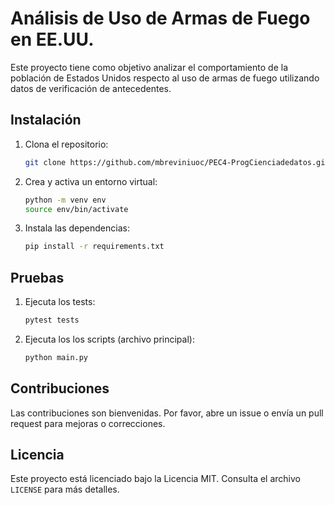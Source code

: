 # Análisis de Uso de Armas de Fuego en EE.UU.

Este proyecto tiene como objetivo analizar el comportamiento de la población de Estados Unidos respecto al uso de armas de fuego utilizando datos de verificación de antecedentes.

## Instalación

1. Clona el repositorio:

    ```bash
    git clone https://github.com/mbreviniuoc/PEC4-ProgCienciadedatos.git
    ```

2. Crea y activa un entorno virtual:

    ```bash
    python -m venv env
    source env/bin/activate
    ```

3. Instala las dependencias:

    ```bash
    pip install -r requirements.txt
    ```

## Pruebas

1. Ejecuta los tests:

    ```bash
    pytest tests
    ```
2. Ejecuta los los scripts (archivo principal):

    ```bash
    python main.py
    ```

## Contribuciones

Las contribuciones son bienvenidas. Por favor, abre un issue o envía un pull request para mejoras o correcciones.

## Licencia

Este proyecto está licenciado bajo la Licencia MIT. Consulta el archivo `LICENSE` para más detalles.

